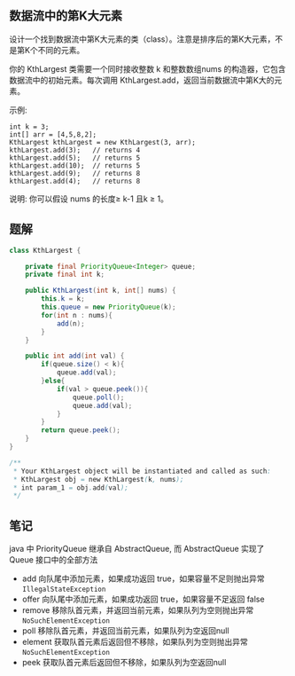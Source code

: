 
## 数据流中的第K大元素

设计一个找到数据流中第K大元素的类（class）。注意是排序后的第K大元素，不是第K个不同的元素。

你的 KthLargest 类需要一个同时接收整数 k 和整数数组nums 的构造器，它包含数据流中的初始元素。每次调用 KthLargest.add，返回当前数据流中第K大的元素。

示例:

```
int k = 3;
int[] arr = [4,5,8,2];
KthLargest kthLargest = new KthLargest(3, arr);
kthLargest.add(3);   // returns 4
kthLargest.add(5);   // returns 5
kthLargest.add(10);  // returns 5
kthLargest.add(9);   // returns 8
kthLargest.add(4);   // returns 8
```

说明:
你可以假设 nums 的长度≥ k-1 且k ≥ 1。



## 题解

```java
class KthLargest {

    private final PriorityQueue<Integer> queue;
    private final int k;

    public KthLargest(int k, int[] nums) {
        this.k = k;
        this.queue = new PriorityQueue(k);
        for(int n : nums){
            add(n);
        }
    }

    public int add(int val) {
        if(queue.size() < k){
            queue.add(val);
        }else{
            if(val > queue.peek()){
                queue.poll();
                queue.add(val);
            }
        }
        return queue.peek();
    }
}

/**
 * Your KthLargest object will be instantiated and called as such:
 * KthLargest obj = new KthLargest(k, nums);
 * int param_1 = obj.add(val);
 */
```

## 笔记

java 中 PriorityQueue 继承自 AbstractQueue, 而 AbstractQueue 实现了 Queue 接口中的全部方法

* add 向队尾中添加元素，如果成功返回 true，如果容量不足则抛出异常 `IllegalStateException`
* offer 向队尾中添加元素，如果成功返回 true，如果容量不足返回 false
* remove 移除队首元素，并返回当前元素，如果队列为空则抛出异常 `NoSuchElementException`
* poll 移除队首元素，并返回当前元素，如果队列为空返回null
* element 获取队首元素后返回但不移除，如果队列为空则抛出异常 `NoSuchElementException`
* peek 获取队首元素后返回但不移除，如果队列为空返回null
